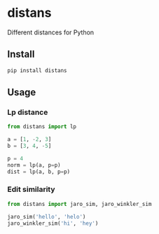 # distans
Different distances for Python


## Install

```sh
pip install distans
```

## Usage

### Lp distance

```py
from distans import lp

a = [1, -2, 3]
b = [3, 4, -5]

p = 4
norm = lp(a, p=p)
dist = lp(a, b, p=p)
```

### Edit similarity

```py
from distans import jaro_sim, jaro_winkler_sim

jaro_sim('hello', 'helo')
jaro_winkler_sim('hi', 'hey')
```
